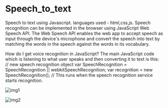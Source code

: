 # Speech_to_text
Speech to text using Javascript.
languages used - html,css,js.
Speech recognition can be implemented in the browser using JavaScript Web Speech API. The Web Speech API enables the web app to accept speech as
input through the device's microphone and convert the speech into text by matching the words in the speech against the words in its vocabulary.

How do I get voice recognition in JavaScript?
The main JavaScript code which is listening to what user speaks and then converting it to text is this:
// new speech recognition object var SpeechRecognition = SpeechRecognition || webkitSpeechRecognition; var recognition = new SpeechRecognition();
// This runs when the speech recognition service starts recognition.

![img1](https://user-images.githubusercontent.com/58935531/103542995-ce337480-4ec3-11eb-8d2c-47810165468d.png)

![img2](https://user-images.githubusercontent.com/58935531/103543010-d1c6fb80-4ec3-11eb-9edf-73bc42ae8d11.png)
